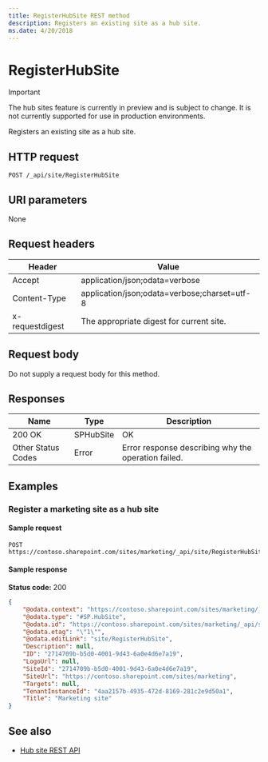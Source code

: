 ```yaml
---
title: RegisterHubSite REST method
description: Registers an existing site as a hub site.
ms.date: 4/20/2018
---
```


# RegisterHubSite

> [!IMPORTANT]
> The hub sites feature is currently in preview and is subject to change. It is not currently supported for use in production environments. 

Registers an existing site as a hub site.

## HTTP request

```HTTP
POST /_api/site/RegisterHubSite
```

## URI parameters

None

## Request headers

| Header | Value |
|--------|-------|
|Accept|application/json;odata=verbose|
|Content-Type|application/json;odata=verbose;charset=utf-8|
|x-requestdigest|The appropriate digest for current site.|

## Request body

Do not supply a request body for this method.

## Responses

| Name   | Type  | Description|
|--------|-------|------------|
|200 OK|SPHubSite |OK|
|Other Status Codes|Error|Error response describing why the operation failed.|

## Examples

### Register a marketing site as a hub site

#### Sample request

```HTTP
POST
https://contoso.sharepoint.com/sites/marketing/_api/site/RegisterHubSite
```

#### Sample response

**Status code:** 200

```JSON
{
	"@odata.context": "https://contoso.sharepoint.com/sites/marketing/_api/$metadata#hubsites/$entity",
	"@odata.type": "#SP.HubSite",
	"@odata.id": "https://contoso.sharepoint.com/sites/marketing/_api/site/RegisterHubSite",
	"@odata.etag": "\"1\"",
	"@odata.editLink": "site/RegisterHubSite",
	"Description": null,
	"ID": "2714709b-b5d0-4001-9d43-6a0e4d6e7a19",
	"LogoUrl": null,
	"SiteId": "2714709b-b5d0-4001-9d43-6a0e4d6e7a19",
	"SiteUrl": "https://contoso.sharepoint.com/sites/marketing",
	"Targets": null,
	"TenantInstanceId": "4aa2157b-4935-472d-8169-281c2e9d50a1",
	"Title": "Marketing site"
}
```

## See also

- [Hub site REST API](hub-site-rest-api.md)